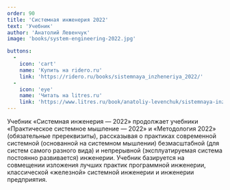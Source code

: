 ```yaml
---
order: 90
title: 'Системная инженерия 2022'
text: 'Учебник'
author: 'Анатолий Левенчук'
image: 'books/system-engineering-2022.jpg'

buttons:
  -
    icon: 'cart'
    name: 'Купить на ridero.ru'
    link: 'https://ridero.ru/books/sistemnaya_inzheneriya_2022/'
  -
    icon: 'eye'
    name: 'Читать на litres.ru'
    link: 'https://www.litres.ru/book/anatoliy-levenchuk/sistemnaya-inzheneriya-2022-68254655/'
---
```


Учебник «Системная инженерия — 2022» продолжает учебники «Практическое системное мышление — 2022» и «Методология 2022» (обязательные пререквизиты), рассказывая о практиках современной системной (основанной на системном мышлении) безмасштабной (для систем самого разного вида) и непрерывной (эксплуатируемая система постоянно развивается) инженерии. Учебник базируется на совмещении изложения лучших практик программной инженерии, классической «железной» системной инженерии и инженерии предприятия.
